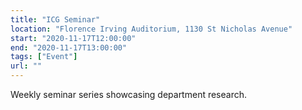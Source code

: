 ```yaml
---
title: "ICG Seminar"
location: "Florence Irving Auditorium, 1130 St Nicholas Avenue"
start: "2020-11-17T12:00:00"
end: "2020-11-17T13:00:00"
tags: ["Event"]
url: ""
---
```


Weekly seminar series showcasing department research.

<!-- endexcerpt -->
